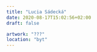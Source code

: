 ```yaml
---
title: "Lucia Sádecká"
date: 2020-08-17T15:02:56+02:00
draft: false

artwork: "???"
location: "byt"
---
```

